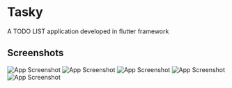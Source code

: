 
# Tasky

A TODO LIST application developed in flutter framework


## Screenshots

![App Screenshot](https://lh3.googleusercontent.com/ZDnergr38zgBxgZKC6u5Njdqu5U6DSabRnsV5BASRpkRRujuAOwO9uS2impYLaRFnL9b_6RkKgZYQt5kKmTOv9IuuRlk79e3jxZC7tEIF8L6gsRPi0FizgYps1Saf8vUAyObW_bvpruPnAF5zkg9yoVwaccd1RZt2swN-WYSkXKSN3Gdd1p92S2M_8nJqwkmTiel_CC3443bG0-bu3RwFrPJIAczwoLla-NcV-yn-yO75ULZ0sCCz309Eqh5zn6gsCoT_PmmzvwXJZxjilmIoLwnkavN6jFVoSX4ryMXUhdSINrjWFRun6qUagDQv9CG5pOSdWFySksQbpbI1I-0yLO6riUOIMvstXqrw77Tyv3zWtp2wHiO6jzpAKBMGYFlvZABP5YYCbrNaJAid9dnPWeTq9oSpFVnAx3Xwrr8orkMLx4LMOxyi6WPA79GtY62bBqgl4qVRKN76lKFIFl-TNXF4q7OyxzJidwTr63VNtNiU2s59jKDDAXCQ--7YuNdZB915HZmh3nGzux0pBL8I83NW_TwAStH8DOxFYCkZgIPAEGY648rD_2SfuiHr6oh2DQwA0sQ8VISQCTc6Pnp29TzzGAial9xykQs-qzB9Rihj5c1m9G5QgrvamS0QAmFEvUmNcz4HMHDEV_oAzu41DYDwbzuhHNVTG7qvWVfzS__YDL4kslZGkXoSeWggfY6_xE_3vooTOCfTPJqGGxQljYre34V2TEqJy8ng9KnqlxDAj-_HHTaiJ9kG5kEenNmQzyI-W7Q0LnNyehgtuwkhLro708MfRITQw=w315-h629-no?authuser=1)
![App Screenshot](https://lh3.googleusercontent.com/bTjx5Ccw3CdqOPMD41RKflD1_FJgfdPy5WJGKqZVc2cmgPHI9c65Nb4dcIEseMN0uVdO2E83Eq_1dinmIUajHrAL__A3qhR7E4ZBpbzlrnxEBNmjnwljveeYYjXLYH_jzcgVjLp_FSKREtLZBrg0Oyr6c7nztdZmM1r9W880L9uTwui0FPojLwin2aKJBhd5_hHL0tgjXJzhzFzYPNnOIAPyRGu4SP2_2Z6KX9DCjarbfaktu1bYPH_4o2-cJje42SNdptitxZUCdiLxUclQZEI290v6C7qIHqgccxevCfxXTK25j5-NmPF2fQHwIRjRGSHSiaBFk6qHqwvTIrMrp0xCWnUDW-A6MBVjZgE1L-La9Z1W_VtJUCxj7WpJW13ElnsaGPSJ_9tDRK0W50SFiU1O4gmbMRSyGsk15GGlZm-DUD7_9WTNjDw7MBZdSkVjZsQlZhTZkiMQcP-dtW3BsutvJ6v7ami8oM1xXZBbifR9VhKT3ROptYqBaaP1R7BmAZwk2FviUi-XAQC_YNVqmjoPedvcnZpzmemgOQoXcXAPCN5BGCT4lNfeR4wxzU0PNJE0RPBVuJ9Iy-BDUvkw93dD-T3YC9H1UxfOV4Hu28UXVWypT26v-4Tt7u0dQzwrddZuJydvGVjYc7iS2WrMkIJk-Xp6Sy0UjNsxlkLG9VsmX0ZJjWIA2cDCTEE7W19r3p48KDiBYbQzNESxN2jsT_oDKW5B4dnTmc-x4udEsjHZoD5augNAg65WGK0s7FB0fzcLqAUdXaayVYVzdHzYMy07pIQNncwH4w=w315-h629-no?authuser=1)
![App Screenshot](https://lh3.googleusercontent.com/41wSnY9WPJty8cvdm6ND1pYoEgodArvz6LhB4BPWEpwqTASyYY3jbd_rhy-5o4jzF3sIXD3oT1oAGGWkb7trve7Cb4sOG7Lq6Ck-SApKiRIwGdv5fhOZqMGY65YIBCuWD8VJ3oDhQKPA60ZQlpQK707I12NVvZuqXJHxdADo5Qi62GsxCWPcx06MUbrVSY1eG1el3bmzyDdDIpOOORPr08kMAJlrEikNRpD_ABAVtYuhDQeveopSGpUI7m4wwmFxG3_wxb_WMEmARwChHm58H_KjJ4ZjBoFJ7sfBxbPCB-hsf27tpbZTr3HrHb8ddhopENiOgsoE7pPt-4QqYqxc1KqmjZC14xlykTuoOjhaP3a_Jre7wxwcQv2_6T21N_gNGmR8PvxeRd3LxEN5M-7HhH5TVPtNR47a_-uADJ9RbRcOkLSBQbdeNnhRynXJ2KeeqMO2pFIVBRrCkaatQ2OYTZo8ZoZYR331aGm2b4CDJmbZV22ZqtKOFQzxNQzdLk9ABSMzKDhJlH93JXVhb05vCLgopObGk_RVoF1lvhoKni_uIpz0L1oLvpmO3BGsSgk5CjWQlY7mQb_kmlT8JXFAVFCavfW_f6AR4qU-7ojY1Fxd-O0MEcC3jue_alqG89a8VxWf6dlbVJGz9yDZyo1Tsl9i-YDqg170Y8_l4ygStitWgqH9IP89r7H6TLtQqkACSbQl-hvzFwqL4PticPnCa6tL9dhHjqceM3h_wsYZ6-p9XDKMlzwXfh-SdHgSLYlkNwMUJ0TsIa0B53ywL5GIZ8FgQ4NU70myPA=w315-h629-no?authuser=1)
![App Screenshot](https://lh3.googleusercontent.com/Q3JiVqWH0YGnCq7UX_E08qNxylkaYvE0JmqOX58pt44cDaSTfwqkkWdKVbJqNWcILejW85YufOSUQsrCTWOcnSkYcK9i83qHo0t4fmVB_FDLwyGoj4XlQ5wcSH3_RWiMOYFuK5zA7IzTwaUE6hI8T6tco6GgaANfEz8F0vhBEGj2BTP4Y8iBzeP3rAogfHmmbVXxTdct_G_XMMKemgqioV_N9r8rIlZzFWUXmQ3zKXCsd05dacR4YVmjNf0DrH1H5JWx808MY89KH0OztKStGJVFZjicSy_bjSA6ymzQ_VuJQslTsq_QpZ2baHi1RPlIUG0FA0fCYqQz-403ixtC_UHyupSJKZ9rUwhyRxyx1aWhH_HXY5iyE93TPSfA2lU8OsV2EOW9ts3slcAi14NIgIPKB_4p9Y2_uottj0LP2PSwiXutHXM9leg3QZVU9zVHrysMsRYbvQBx3JmhCyUUuCp-_K-krrZAXBdF4w1Pv9-jtRRaL24izaCNHFkIEaVevopPheUfPYekyT7A9mWsTgo5pRw3PPUsX1Xt9GcBL_gQbQa81iWndjyqzQgdKGJGS9Mb_1mSomz2WoTNrC6OfY2Pcgla56v_V8Xza-EHjvakglYEh0_OuE7xFYlp8lU2egKONkvBnevSpOrYrYlyyRgnTilr6ZytBdo6i1_ycDesumnKg3WUxOD1MR9VxR78o7P3_hmVWBr1xVDvA0YjKEBRazm8SgEbLVCG3BmXXHuyipgsID91w3pScX3H8ZBH18ag_NZOT0LtR_X6zBm3sb1qWLAu2BqN3w=w315-h629-no?authuser=1)
![App Screenshot](https://lh3.googleusercontent.com/e8MTms_H2zOMxRqhUwUyaRwcEHJGLUh51KhOziesk9-WHw5Ib55IVpZFJrbMpdInxMl7hv5SuM08I3KgM6FZTX_plzVrGreezom05MWyoaEm4hYiUBCY3wLEpmbiLy-wWLFUXd8uIPx-6u4GckyPPefN3APvM0gK-kQmYzlz3SoOCgttluEfOH8j9vcfnB7JfkaWFgzX_8FkkDJ3lgG55u66OOgADh6pFDGzcwdANmqTuE1ecx4gdjV8vCh69W6hKJDzfUD87EYOrtvbuBi4LFuJ8BGSpu_vJPJnaeEk8xkqIhwkLmP1I6L6FS_gl5Y006e7u6NtQNpZQXu8Dt-YgPwSFn-TRqmm4uSXZGwwIeMziuEf8TMWdhcVUN-v64q_jpSLQyJvV9GzuxN_qamABCCbitVV2ygngegu4HFxJLTlkR27PNp3hGexS5ZVL7Tmf_WNWidF09yO_WL8pDRYkKRuJ3AAX1EbfoSxznpu0ybH_DAWsupJUW1e0mTv6c8o_EJ-MW3dDnELtC1s2WLa8c-ZXfArZTpCm0klbZYjstkLj5JNXdFn-O4agUerqG31XsqYC-vmKbGjkCTZXj8r-PXDvk8Gh8YyfJZ0Hxsdgxe0RZIE9PqG-QxpLp9-HndzXAd-6s7lbNatZlBFu38gSnLwu7cOEuLUtHW3_mdiHVjaKY4ZRiSW_-LJh1RPPDE2tm8Fc_JWpJYYeedwwrU3P5RCb0uVpTWiQu7U65nshxnxzh3b2pol-U_U0vbl0o8H9ezlhJLJmay_OmIfKbtgt0EQWFm_F0gEIw=w315-h629-no?authuser=1)
